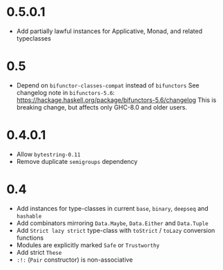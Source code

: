 # 0.5.0.1

- Add partially lawful instances for Applicative, Monad, and related typeclasses

# 0.5

- Depend on `bifunctor-classes-compat` instead of `bifunctors`
  See changelog note in `bifunctors-5.6`: https://hackage.haskell.org/package/bifunctors-5.6/changelog
  This is breaking change, but affects only GHC-8.0 and older users.

# 0.4.0.1

- Allow `bytestring-0.11`
- Remove duplicate `semigroups` dependency

# 0.4

- Add instances for type-classes in current `base`, `binary`, `deepseq` and `hashable`
- Add combinators mirroring `Data.Maybe`, `Data.Either` and `Data.Tuple`
- Add `Strict lazy strict` type-class with `toStrict` / `toLazy`
  conversion functions
- Modules are explicitly marked `Safe` or `Trustworthy`
- Add strict `These`
- `:!:` (`Pair` constructor) is non-associative
